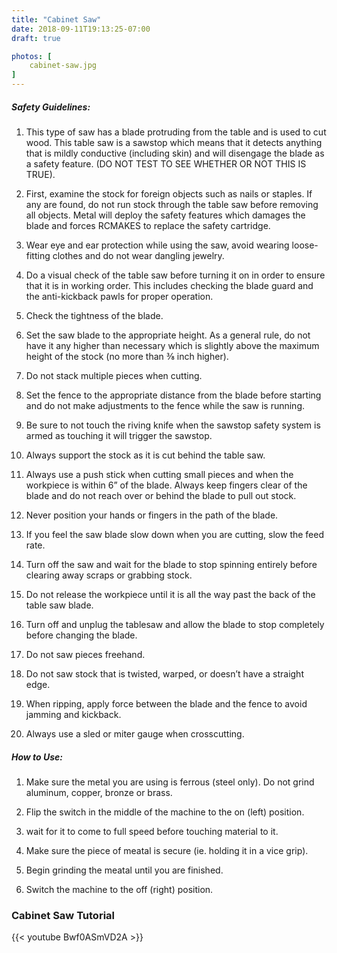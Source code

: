 ```yaml
---
title: "Cabinet Saw"
date: 2018-09-11T19:13:25-07:00
draft: true

photos: [
    cabinet-saw.jpg
]
---
```


##### Safety Guidelines:
1. This type of saw has a blade protruding from the table and is used to cut        wood. This table saw is a sawstop which means that it detects anything that is    mildly conductive (including skin) and will disengage the blade as a safety       feature. (DO NOT TEST TO SEE WHETHER OR NOT THIS IS TRUE).

2. First, examine the stock for foreign objects such as nails or staples. If any    are found, do not run stock through the table saw before removing all objects.    Metal will deploy the safety features which damages the blade and forces          RCMAKES to replace the safety cartridge. 

3. Wear eye and ear protection while using the saw, avoid wearing loose-fitting     clothes and do not wear dangling jewelry.

4. Do a visual check of the table saw before turning it on in order to ensure       that it is in working order. This includes checking the blade guard and the       anti-kickback pawls for proper operation.

5. Check the tightness of the blade.

6. Set the saw blade to the appropriate height. As a general rule, do not have it   any higher than necessary which is slightly above the maximum height of the       stock (no more than ⅜ inch higher).

7. Do not stack multiple pieces when cutting.

8. Set the fence to the appropriate distance from the blade before starting and     do not make adjustments to the fence while the saw is running.

9. Be sure to not touch the riving knife when the sawstop safety system is armed    as touching it will trigger the sawstop.

10. Always support the stock as it is cut behind the table saw.

11. Always use a push stick when cutting small pieces and when the workpiece is     within 6” of the blade. Always keep fingers clear of the blade and do not reach   over or behind the blade to pull out stock.

12. Never position your hands or fingers in the path of the blade.

13. If you feel the saw blade slow down when you are cutting, slow the feed rate.

14. Turn off the saw and wait for the blade to stop spinning entirely before        clearing away scraps or grabbing stock.

15. Do not release the workpiece until it is all the way past the back of the       table saw blade.

16. Turn off and unplug the tablesaw and allow the blade to stop completely         before changing the blade.

17. Do not saw pieces freehand.

18. Do not saw stock that is twisted, warped, or doesn’t have a straight edge.

19. When ripping, apply force between the blade and the fence to avoid jamming      and kickback.

20. Always use a sled or miter gauge when crosscutting.

##### How to Use:
1. Make sure the metal you are using is ferrous (steel only). Do not grind          aluminum, copper, bronze or brass.

2. Flip the switch in the middle of the machine to the on (left) position.

3. wait for it to come to full speed before touching material to it.

4. Make sure the piece of meatal is secure (ie. holding it in a vice grip).

5. Begin grinding the meatal until you are finished.

6. Switch the machine to the off (right) position.

### Cabinet Saw Tutorial
{{< youtube Bwf0ASmVD2A >}}